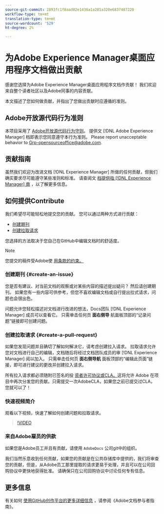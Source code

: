 ```yaml
---
source-git-commit: 2893fc1f8aad02e1436a1a281a320e6837487220
workflow-type: tm+mt
translation-type: tm+mt
source-wordcount: '529'
ht-degree: 2%

---
```

# 为Adobe Experience Manager桌面应用程序文档做出贡献

感谢您选择为Adobe Experience Manager桌面应用程序文档作贡献！ 我们欢迎来自整个读者社区以及Adobe同事的内容贡献。

本文描述了您如何做贡献，并指出了您做出贡献时应遵循的准则。

## Adobe开放源代码行为准则

本项目采用了 [Adobe开放源代码行为守则](code-of-conduct.md)。 提供文 [!DNL Adobe Experience Manager] 档即表示您同意遵守本行为准则。 Please report unacceptable behavior to [Grp-opensourceoffice@adobe.com](mailto:Grp-opensourceoffice@adobe.com).

## 贡献指南

虽然我们欢迎为改进文档 [!DNL Experience Manager] 所做的任何贡献，但我们确实要求尽可能遵守某些准则和标准。 请查阅文 [档提供指 [!DNL Experience Manager] 南](guidelines.md) ，以了解更多信息。

## 如何提供Contribute

我们希望尽可能轻松地提交您的贡献。 您可以通过两种方式进行贡献：

* [创建期刊](#create-an-issue)
* [创建拉取请求](#create-a-pull-request)

您选择的方法取决于您自己在GitHub中编辑文档时的舒适度。

>[!NOTE]
>
>您提交的稿件受Adobe使 [用条款的约束。](https://www.adobe.com/legal/terms.html)

### 创建期刊 {#create-an-issue}

您是否有建议、对当前文档的观察或对某些内容的描述提出疑问？ 然后请创建期刊。 如果您有一些内容可供参考，但您不喜欢编辑文档或自行提出拉式请求，问题也会很出色。

问题允许您轻松描述对文档进行改进的想法，Docs团队 [!DNL Experience Manager] 成员可以查看它。 只需单击任何页 **面右侧导** 航面板顶部的“记录问题”链接即可创建问题。

### 创建拉取请求 {#create-a-pull-request}

如果您发现问题并且确切了解如何解决它，请考虑创建拉入请求。 拉取请求允许您对文档进行自己的编辑，文档随后将经过文档团队成员的审 [!DNL Experience Manager] 阅以加入。 只需单击任何页 **面右侧导航** 面板顶部的“编辑此页面”链接，即可进行建议的更改并创建拉入请求。

所有拉入请求都必须随附已签名的投 [资者许可协议或CLA。](https://opensource.adobe.com/cla.html)这将允许 Adobe 在项目中再次分发您的贡献。只需提交一次AdobeCLA，如果您之前已提交过CLA，您就可以了！

### 快速视频简介

观看以下视频，快速了解如何创建问题和拉取请求。

>[!VIDEO](https://video.tv.adobe.com/v/27069)

### 来自Adobe雇员的供款

如果您是Adobe员工并且有贡献，请使用 `AdobeDocs` 公司git中的组织。

我们当然乐意收到任何贡献，如果您的贡献是在公共存储库中提供的，我们将审查您的贡献，但是，从Adobe员工那里提取的请求更易于处理，并且可以在公司回购协议中更快地获得批准。 请确保只在公司回购协议中讨论任何专有信息。

## 更多信息

有关如何 [使用GitHub创作平台的更多详细信息](https://experienceleague.adobe.com/docs/contributor/contributor-guide/introduction.html) ，请参阅《Adobe文档参与者指南》。
